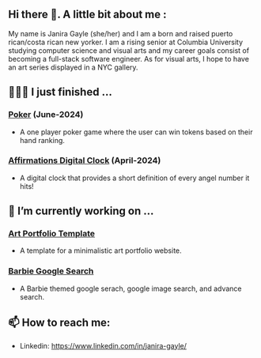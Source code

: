 ## Hi there 👋. A little bit about me :

My name is Janira Gayle (she/her) and I am a born and raised puerto rican/costa rican new yorker. I am a rising senior at Columbia University studying computer science and visual arts and my career goals consist of becoming a full-stack software engineer. As for visual arts, I hope to have an art series displayed in a NYC gallery.


## 👩🏽‍💻 I just finished ...
###  [Poker](https://github.com/janiragayle/Poker) (June-2024)
- A one player poker game where the user can win tokens based on their hand ranking.
###  [Affirmations Digital Clock](https://github.com/janiragayle/Affirmations-Clock) (April-2024)
- A digital clock that provides a short definition of every angel number it hits!


## 🔭 I’m currently working on ...
###  [Art Portfolio Template](https://github.com/janiragayle/Art-Portfolio-Template)
- A template for a minimalistic art portfolio website.
###  [Barbie Google Search](https://github.com/janiragayle/Barbie-Google-Search)
- A Barbie themed google serach, google image search, and advance search.


## 📫 How to reach me: 
- Linkedin: https://www.linkedin.com/in/janira-gayle/
<!--
**janiragayle/JaniraGayle** is a ✨ _special_ ✨ repository because its `README.md` (this file) appears on your GitHub profile.

Here are some ideas to get you started:

- 🔭 I’m currently working on ...
- 🌱 I’m currently learning ...
- 👯 I’m looking to collaborate on ...
- 🤔 I’m looking for help with ...
- 💬 Ask me about ...
- 📫 How to reach me: ...
- 😄 Pronouns: ...
- ⚡ Fun fact: ...
-->
